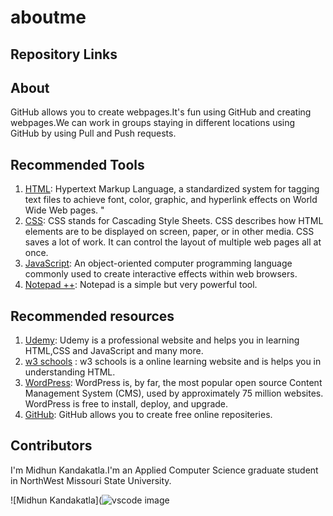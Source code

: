 # aboutme

## Repository Links


## About
GitHub allows you to create webpages.It's fun using GitHub and creating webpages.We can work in groups staying in different locations using GitHub by using Pull and Push requests.
## Recommended Tools
1. [HTML](https://www.w3schools.com/html/ "w3school HTML Tutorial"): Hypertext Markup Language, a standardized system for tagging text files to achieve font, color, graphic, and hyperlink effects on World Wide Web pages.
"
1. [CSS](https://www.w3schools.com/html/html_css.asp/ "w3school CSS"): CSS stands for Cascading Style Sheets. CSS describes how HTML elements are to be displayed on screen, paper, or in other media. CSS saves a lot of work. It can control the layout of multiple web pages all at once.
1. [JavaScript](https://www.w3schools.com/js/ "w3school JavaScript"): An object-oriented computer programming language commonly used to create interactive effects within web browsers.
1. [Notepad ++](https://notepad-plus-plus.org/): Notepad is a simple but very powerful tool.
## Recommended resources
1. [Udemy](https://www.udemy.com/): Udemy is a professional website and helps you in learning HTML,CSS and JavaScript and many more.
1. [w3 schools](https://www.w3schools.com/) : w3 schools is a online learning website and is helps you in understanding HTML.
1. [WordPress](https://wordpress.com/ "WordPress - homepage"): WordPress is, by far, the most popular open source Content Management System (CMS), used by approximately 75 million websites. WordPress is free to install, deploy, and upgrade. 
1. [GitHub](https://github.com/): GitHub allows you to create free online repositeries.
## Contributors
I'm Midhun Kandakatla.I'm an Applied Computer Science graduate student in NorthWest Missouri State University.

![Midhun Kandakatla](![vscode image](https://awallpaperfree.com/wp-content/uploads/2018/09/ms.jpg)


